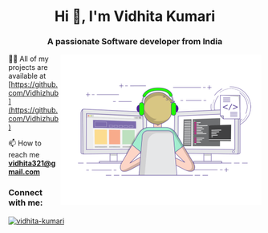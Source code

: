 
<h1 align="center">Hi 👋, I'm Vidhita Kumari</h1>
<h3 align="center">A passionate Software developer from India</h3>
<img align="right" alt="Coding" width="400" src="https://raw.githubusercontent.com/devSouvik/devSouvik/master/gif3.gif">

👨‍💻 All of my projects are available at [https://github.com/Vidhizhub](https://github.com/Vidhizhub)

📫 How to reach me **vidhita321@gmail.com**

<h3 align="left">Connect with me:</h3>
<p align="left">
<a href="https://linkedin.com/in/vidhita-kumari" target="blank"><img align="center" src="https://raw.githubusercontent.com/rahuldkjain/github-profile-readme-generator/master/src/images/icons/Social/linked-in-alt.svg" alt="vidhita-kumari" height="30" width="40" /></a>
</p>

<!--
**Vidhizhub/Vidhizhub** is a ✨ _special_ ✨ repository because its `README.md` (this file) appears on your GitHub profile.


Here are some ideas to get you started:

- 🔭 I’m currently working on ...
- 🌱 I’m currently learning ...
- 👯 I’m looking to collaborate on ...
- 🤔 I’m looking for help with ...
- 💬 Ask me about ...
- 📫 How to reach me: ...
- 😄 Pronouns: ...
- ⚡ Fun fact: ...
-->
